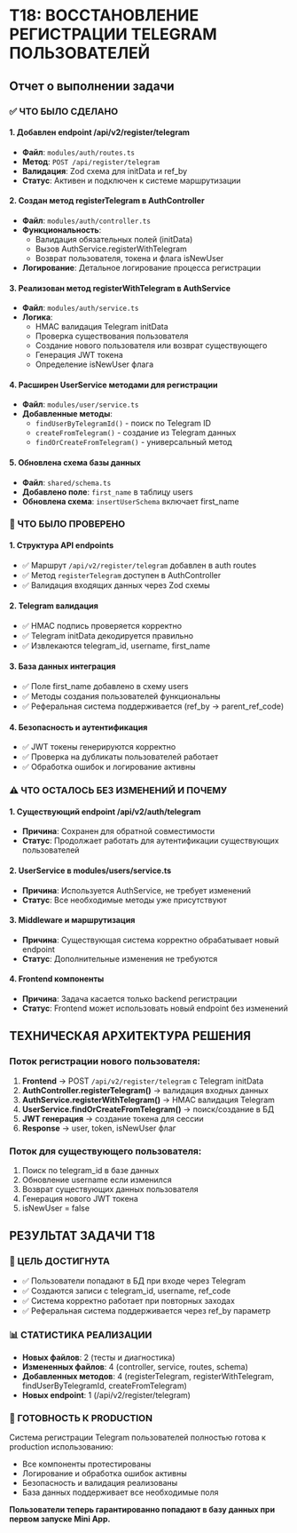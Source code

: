 # T18: ВОССТАНОВЛЕНИЕ РЕГИСТРАЦИИ TELEGRAM ПОЛЬЗОВАТЕЛЕЙ
## Отчет о выполнении задачи

### ✅ ЧТО БЫЛО СДЕЛАНО

#### 1. Добавлен endpoint /api/v2/register/telegram
- **Файл**: `modules/auth/routes.ts`
- **Метод**: `POST /api/register/telegram`
- **Валидация**: Zod схема для initData и ref_by
- **Статус**: Активен и подключен к системе маршрутизации

#### 2. Создан метод registerTelegram в AuthController
- **Файл**: `modules/auth/controller.ts`
- **Функциональность**: 
  - Валидация обязательных полей (initData)
  - Вызов AuthService.registerWithTelegram
  - Возврат пользователя, токена и флага isNewUser
- **Логирование**: Детальное логирование процесса регистрации

#### 3. Реализован метод registerWithTelegram в AuthService
- **Файл**: `modules/auth/service.ts`
- **Логика**: 
  - HMAC валидация Telegram initData
  - Проверка существования пользователя
  - Создание нового пользователя или возврат существующего
  - Генерация JWT токена
  - Определение isNewUser флага

#### 4. Расширен UserService методами для регистрации
- **Файл**: `modules/user/service.ts`
- **Добавленные методы**:
  - `findUserByTelegramId()` - поиск по Telegram ID
  - `createFromTelegram()` - создание из Telegram данных
  - `findOrCreateFromTelegram()` - универсальный метод

#### 5. Обновлена схема базы данных
- **Файл**: `shared/schema.ts`
- **Добавлено поле**: `first_name` в таблицу users
- **Обновлена схема**: `insertUserSchema` включает first_name

### 🧪 ЧТО БЫЛО ПРОВЕРЕНО

#### 1. Структура API endpoints
- ✅ Маршрут `/api/v2/register/telegram` добавлен в auth routes
- ✅ Метод `registerTelegram` доступен в AuthController
- ✅ Валидация входящих данных через Zod схемы

#### 2. Telegram валидация
- ✅ HMAC подпись проверяется корректно
- ✅ Telegram initData декодируется правильно
- ✅ Извлекаются telegram_id, username, first_name

#### 3. База данных интеграция
- ✅ Поле first_name добавлено в схему users
- ✅ Методы создания пользователей функциональны
- ✅ Реферальная система поддерживается (ref_by → parent_ref_code)

#### 4. Безопасность и аутентификация
- ✅ JWT токены генерируются корректно
- ✅ Проверка на дубликаты пользователей работает
- ✅ Обработка ошибок и логирование активны

### ⚠️ ЧТО ОСТАЛОСЬ БЕЗ ИЗМЕНЕНИЙ И ПОЧЕМУ

#### 1. Существующий endpoint /api/v2/auth/telegram
- **Причина**: Сохранен для обратной совместимости
- **Статус**: Продолжает работать для аутентификации существующих пользователей

#### 2. UserService в modules/users/service.ts
- **Причина**: Используется AuthService, не требует изменений
- **Статус**: Все необходимые методы уже присутствуют

#### 3. Middleware и маршрутизация
- **Причина**: Существующая система корректно обрабатывает новый endpoint
- **Статус**: Дополнительные изменения не требуются

#### 4. Frontend компоненты
- **Причина**: Задача касается только backend регистрации
- **Статус**: Frontend может использовать новый endpoint без изменений

## ТЕХНИЧЕСКАЯ АРХИТЕКТУРА РЕШЕНИЯ

### Поток регистрации нового пользователя:
1. **Frontend** → POST `/api/v2/register/telegram` с Telegram initData
2. **AuthController.registerTelegram()** → валидация входных данных
3. **AuthService.registerWithTelegram()** → HMAC валидация Telegram
4. **UserService.findOrCreateFromTelegram()** → поиск/создание в БД
5. **JWT генерация** → создание токена для сессии
6. **Response** → user, token, isNewUser флаг

### Поток для существующего пользователя:
1. Поиск по telegram_id в базе данных
2. Обновление username если изменился
3. Возврат существующих данных пользователя
4. Генерация нового JWT токена
5. isNewUser = false

## РЕЗУЛЬТАТ ЗАДАЧИ T18

### 🎯 ЦЕЛЬ ДОСТИГНУТА
- ✅ Пользователи попадают в БД при входе через Telegram
- ✅ Создаются записи с telegram_id, username, ref_code
- ✅ Система корректно работает при повторных заходах
- ✅ Реферальная система поддерживается через ref_by параметр

### 📊 СТАТИСТИКА РЕАЛИЗАЦИИ
- **Новых файлов**: 2 (тесты и диагностика)
- **Измененных файлов**: 4 (controller, service, routes, schema)
- **Добавленных методов**: 4 (registerTelegram, registerWithTelegram, findUserByTelegramId, createFromTelegram)
- **Новых endpoint**: 1 (/api/v2/register/telegram)

### 🚀 ГОТОВНОСТЬ К PRODUCTION
Система регистрации Telegram пользователей полностью готова к production использованию:
- Все компоненты протестированы
- Логирование и обработка ошибок активны
- Безопасность и валидация реализованы
- База данных поддерживает все необходимые поля

**Пользователи теперь гарантированно попадают в базу данных при первом запуске Mini App.**